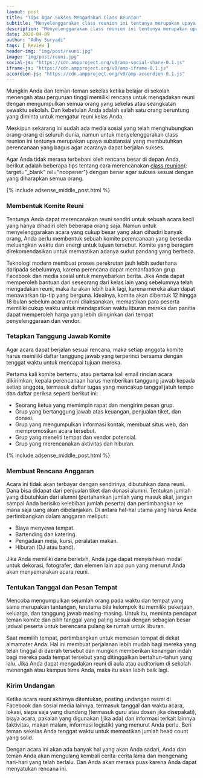 ```yaml
---
layout: post
title: "Tips Agar Sukses Mengadakan Class Reunion"
subtitle: "Menyelenggarakan class reunion ini tentunya merupakan upaya substansial yang membutuhkan perencanaan yang bagus agar acaranya dapat berjalan sukses."
description: "Menyelenggarakan class reunion ini tentunya merupakan upaya substansial yang membutuhkan perencanaan yang bagus agar acaranya dapat berjalan sukses."
date: 2020-04-09
author: "Adhy Suryadi"
tags: [ Review ]
header-img: "img/post/reuni.jpg"
image: "img/post/reuni.jpg"
social-js: "https://cdn.ampproject.org/v0/amp-social-share-0.1.js"
iframe-js: "https://cdn.ampproject.org/v0/amp-iframe-0.1.js"
accordion-js: "https://cdn.ampproject.org/v0/amp-accordion-0.1.js"
---
```


Mungkin Anda dan teman-teman sekelas ketika belajar di sekolah menengah atau perguruan tinggi memiliki rencana untuk mengadakan reuni dengan mengumpulkan semua orang yang sekelas atau seangkatan sewaktu sekolah. Dan kebetulan Anda adalah salah satu orang beruntung yang diminta untuk mengatur reuni kelas Anda.

Meskipun sekarang ini sudah ada media sosial yang telah menghubungkan orang-orang di seluruh dunia, namun untuk menyelenggarakan class reunion ini tentunya merupakan upaya substansial yang membutuhkan perencanaan yang bagus agar acaranya dapat berjalan sukses.

Agar Anda tidak merasa terbebani oleh rencana besar di depan Anda, berikut adalah beberapa tips tentang cara merencanakan [class reunion](https://www.royaldanisa.com/en/gifting-moments/activities-for-a-class-reunion/ "class reunion"){: target="_blank" rel="noopener"} dengan benar agar sukses sesuai dengan yang diharapkan semua orang.

{% include adsense_middle_post.html %}

### Membentuk Komite Reuni

Tentunya Anda dapat merencanakan reuni sendiri untuk sebuah acara kecil yang hanya dihadiri oleh beberapa orang saja. Namun untuk menyelenggarakan acara yang cukup besar yang akan dihadiri banyak orang, Anda perlu membentuk sebuah komite perencanaan yang bersedia meluangkan waktu dan energi untuk tujuan tersebut. Komite yang beragam direkomendasikan untuk memastikan adanya sudut pandang yang berbeda.

Teknologi modern membuat proses perekrutan jauh lebih sederhana daripada sebelumnya, karena perencana dapat memanfaatkan grup Facebook dan media sosial untuk menyebarkan berita. Jika Anda dapat memperoleh bantuan dari seseorang dari kelas lain yang sebelumnya telah mengadakan reuni, maka itu akan lebih baik lagi, karena mereka akan dapat menawarkan tip-tip yang berguna. Idealnya, komite akan dibentuk 12 hingga 18 bulan sebelum acara reuni dilaksanakan, memastikan para peserta memiliki cukup waktu untuk mendapatkan waktu liburan mereka dan panitia dapat memperoleh harga yang lebih diinginkan dari tempat penyelenggaraan dan vendor.

### Tetapkan Tanggung Jawab Komite

Agar acara dapat berjalan sesuai rencana, maka setiap anggota komite harus memiliki daftar tanggung jawab yang terperinci bersama dengan tenggat waktu untuk mencapai tujuan mereka.

Pertama kali komite bertemu, atau pertama kali email rincian acara dikirimkan, kepala perencanaan harus memberikan tanggung jawab kepada setiap anggota, termasuk daftar tugas yang mencakup tanggal jatuh tempo dan daftar periksa seperti berikut ini:
<ul>
<li>Seorang ketua yang memimpin rapat dan mengirim pesan grup.</li>
<li>Grup yang bertanggung jawab atas keuangan, penjualan tiket, dan donasi.</li>
<li>Grup yang mengumpulkan informasi kontak, membuat situs web, dan mempromosikan acara tersebut.</li>
<li>Grup yang meneliti tempat dan vendor potensial.</li>
<li>Grup yang merencanakan aktivitas dan hiburan.</li>
</ul>

{% include adsense_middle_post.html %}

### Membuat Rencana Anggaran

Acara ini tidak akan terbayar dengan sendirinya, dibutuhkan dana reuni. Dana bisa didapat dari penjualan tiket dan donasi alumni. Tentukan jumlah yang dibutuhkan dari alumni (pertahankan jumlah yang masuk akal, jangan sampai Anda berisiko kelebihan jumlah peserta) dan pertimbangkan ke mana saja uang akan dibelanjakan. Di antara hal-hal utama yang harus Anda pertimbangkan dalam anggaran meliputi:
<ul>
<li>Biaya menyewa tempat.</li>
<li>Bartending dan katering.</li>
<li>Pengadaan meja, kursi, peralatan makan.</li>
<li>Hiburan (DJ atau band).</li>
</ul>

Jika Anda memiliki dana berlebih, Anda juga dapat menyisihkan modal untuk dekorasi, fotografer, dan elemen lain apa pun yang menurut Anda akan menyemarakan acara reuni.

### Tentukan Tanggal dan Pesan Tempat

Mencoba mengumpulkan sejumlah orang pada waktu dan tempat yang sama merupakan tantangan, terutama bila kelompok itu memiliki pekerjaan, keluarga, dan tanggung jawab masing-masing. Untuk itu, meminta pendapat teman komite dan pilih tanggal yang paling sesuai dengan sebagian besar jadwal peserta untuk berencana pulang ke rumah untuk liburan.

Saat memilih tempat, pertimbangkan untuk memesan tempat di dekat almamater Anda. Hal ini membuat perjalanan lebih mudah bagi mereka yang telah tinggal di daerah tersebut dan mungkin memberikan kenangan indah bagi mereka pada tempat tersebut yang ditinggalkan bertahun-tahun yang lalu. Jika Anda dapat mengadakan reuni di aula atau auditorium di sekolah menengah atau kampus lama Anda, maka itu akan lebih baik lagi.

### Kirim Undangan

Ketika acara reuni akhirnya ditentukan, posting undangan resmi di Facebook dan sosial media lainnya, termasuk tanggal dan waktu acara, lokasi, siapa saja yang diundang (termasuk guru atau dosen jika disepakati), biaya acara, pakaian yang digunakan (jika ada) dan informasi terkait lainnya (aktivitas, makan malam, informasi logistik) yang menurut Anda perlu. Beri teman sekelas Anda tenggat waktu untuk memastikan jumlah head count yang solid.

Dengan acara ini akan ada banyak hal yang akan Anda sadari, Anda dan teman Anda akan mengulang kembali cerita-cerita lama dan mengenang hari-hari yang telah berlalu. Dan Anda akan merasa puas karena Anda dapat menyatukan rencana ini.
